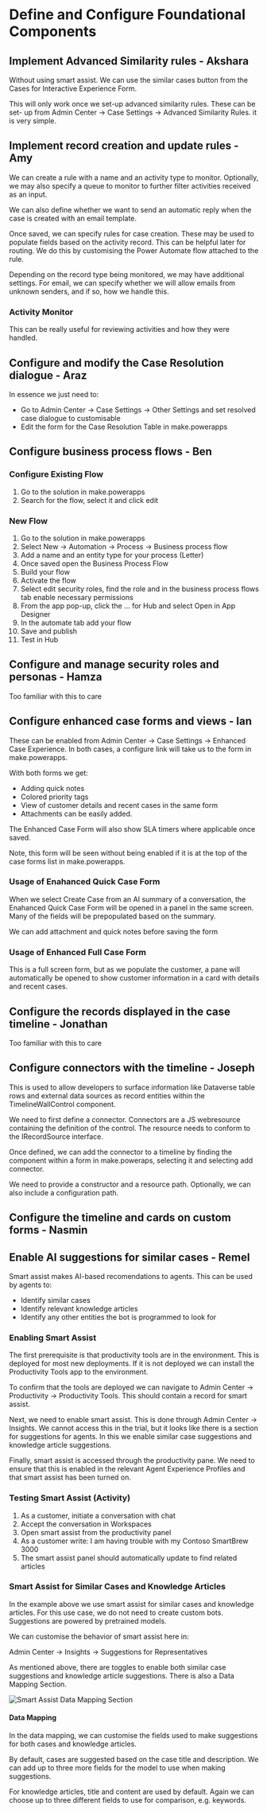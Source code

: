 # Define and Configure Foundational Components

## Implement Advanced Similarity rules - Akshara

Without using smart assist. We can use the similar cases button from the Cases
for Interactive Experience Form.

This will only work once we set-up advanced similarity rules. These can be set-
up from Admin Center -> Case Settings -> Advanced Similarity Rules. it is very
simple.

## Implement record creation and update rules - Amy

We can create a rule with a name and an activity type to monitor. Optionally, we
may also specify a queue to monitor to further filter activities received as an
input.

We can also define whether we want to send an automatic reply when the case is
created with an email template.

Once saved, we can specify rules for case creation. These may be used to
populate fields based on the activity record. This can be helpful later for
routing. We do this by customising the Power Automate flow attached to the rule.

Depending on the record type being monitored, we may have additional settings.
For email, we can specify whether we will allow emails from unknown senders, and
if so, how we handle this.

### Activity Monitor

This can be really useful for reviewing activities and how they were handled.

## Configure and modify the Case Resolution dialogue - Araz

In essence we just need to:

- Go to Admin Center -> Case Settings -> Other Settings and set resolved case
  dialogue to customisable
- Edit the form for the Case Resolution Table in make.powerapps

## Configure business process flows - Ben

### Configure Existing Flow

1. Go to the solution in make.powerapps
2. Search for the flow, select it and click edit

### New Flow

1. Go to the solution in make.powerapps
2. Select New -> Automation -> Process -> Business process flow
3. Add a name and an entity type for your process (Letter)
4. Once saved open the Business Process Flow
5. Build your flow
6. Activate the flow
7. Select edit security roles, find the role and in the
   business process flows tab enable necessary permissions
8. From the app pop-up, click the ... for Hub and select Open in App Designer
9. In the automate tab add your flow
10. Save and publish
11. Test in Hub

## Configure and manage security roles and personas - Hamza

Too familiar with this to care

## Configure enhanced case forms and views - Ian

These can be enabled from Admin Center -> Case Settings -> Enhanced Case
Experience. In both cases, a configure link will take us to the form in
make.powerapps.

With both forms we get:

- Adding quick notes
- Colored priority tags
- View of customer details and recent cases in the same form
- Attachments can be easily added.

The Enhanced Case Form will also show SLA timers where applicable once saved.

Note, this form will be seen without being enabled if it is at the top of the
case forms list in make.powerapps.

### Usage of Enahanced Quick Case Form

When we select Create Case from an AI summary of a conversation, the Enahanced
Quick Case Form will be opened in a panel in the same screen. Many of the fields
will be prepopulated based on the summary.

We can add attachment and quick notes before saving the form

### Usage of Enhanced Full Case Form

This is a full screen form, but as we populate the customer, a pane will
automatically be opened to show customer information in a card with details and
recent cases.

## Configure the records displayed in the case timeline - Jonathan

Too familiar with this to care

## Configure connectors with the timeline - Joseph

This is used to allow developers to surface information like Dataverse table
rows and external data sources as record entities within the
TimelineWallControl component.

We need to first define a connector. Connectors are a JS webresource containing
the definition of the control. The resource needs to conform to the
IRecordSource interface.

Once defined, we can add the connector to a timeline by finding the component
within a form in make.poweraps, selecting it and selecting add connector.

We need to provide a constructor and a resource path. Optionally, we can also
include a configuration path.

## Configure the timeline and cards on custom forms - Nasmin

## Enable AI suggestions for similar cases - Remel

Smart assist makes AI-based recomendations to agents. This can be used by agents
to:

- Identify similar cases
- Identify relevant knowledge articles
- Identify any other entities the bot is programmed to look for

### Enabling Smart Assist

The first prerequisite is that productivity tools are in the environment. This
is deployed for most new deployments. If it is not deployed we can install the
Productivity Tools app to the environment.

To confirm that the tools are deployed we can navigate to Admin Center ->
Productivity -> Productivity Tools. This should contain a record for smart
assist.

Next, we need to enable smart assist. This is done through Admin Center ->
Insights. We cannot access this in the trial, but it looks like there is a
section for suggestions for agents. In this we enable similar case suggestions
and knowledge article suggestions.

Finally, smart assist is accessed through the productivity pane. We need to
ensure that this is enabled in the relevant Agent Experience Profiles and that
smart assist has been turned on.

### Testing Smart Assist (Activity)

1. As a customer, initiate a conversation with chat
2. Accept the conversation in Workspaces
3. Open smart assist from the productivity panel
4. As a customer write: I am having trouble with my Contoso SmartBrew 3000
5. The smart assist panel should automatically update to find related articles

### Smart Assist for Similar Cases and Knowledge Articles

In the example above we use smart assist for similar cases and knowledge
articles. For this use case, we do not need to create custom bots. Suggestions
are powered by pretrained models.

We can customise the behavior of smart assist here in:

Admin Center -> Insights -> Suggestions for Representatives

As mentioned above, there are toggles to enable both similar case suggestions
and knowledge article suggestions. There is also a Data Mapping Section.

![Smart Assist Data Mapping Section](../images/smart-assist-data-mapping-section.png)

#### Data Mapping

In the data mapping, we can customise the fields used to make suggestions for
both cases and knowledge articles.

By default, cases are suggested based on the case title and description. We can
add up to three more fields for the model to use when making suggestions.

For knowledge articles, title and content are used by default. Again we can
choose up to three different fields to use for comparison, e.g. keywords.
